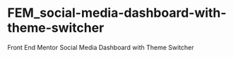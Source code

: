 # FEM_social-media-dashboard-with-theme-switcher
Front End Mentor Social Media Dashboard with Theme Switcher
